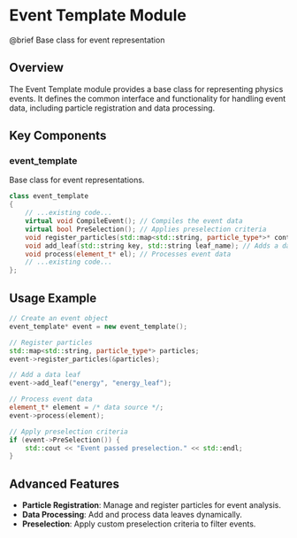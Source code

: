 # Event Template Module

@brief Base class for event representation

## Overview

The Event Template module provides a base class for representing physics events. It defines the common interface and functionality for handling event data, including particle registration and data processing.

## Key Components

### event_template

Base class for event representations.

```cpp
class event_template
{
    // ...existing code...
    virtual void CompileEvent(); // Compiles the event data
    virtual bool PreSelection(); // Applies preselection criteria
    void register_particles(std::map<std::string, particle_type*>* container); // Registers particles
    void add_leaf(std::string key, std::string leaf_name); // Adds a data leaf
    void process(element_t* el); // Processes event data
    // ...existing code...
};
```

## Usage Example

```cpp
// Create an event object
event_template* event = new event_template();

// Register particles
std::map<std::string, particle_type*> particles;
event->register_particles(&particles);

// Add a data leaf
event->add_leaf("energy", "energy_leaf");

// Process event data
element_t* element = /* data source */;
event->process(element);

// Apply preselection criteria
if (event->PreSelection()) {
    std::cout << "Event passed preselection." << std::endl;
}
```

## Advanced Features

- **Particle Registration**: Manage and register particles for event analysis.
- **Data Processing**: Add and process data leaves dynamically.
- **Preselection**: Apply custom preselection criteria to filter events.